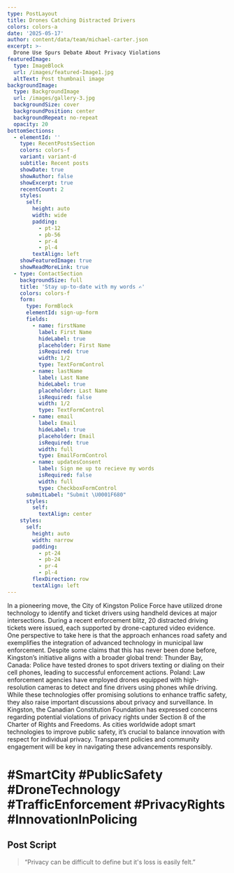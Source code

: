 ```yaml
---
type: PostLayout
title: Drones Catching Distracted Drivers
colors: colors-a
date: '2025-05-17'
author: content/data/team/michael-carter.json
excerpt: >-
  Drone Use Spurs Debate About Privacy Violations
featuredImage:
  type: ImageBlock
  url: /images/featured-Image1.jpg
  altText: Post thumbnail image
backgroundImage:
  type: BackgroundImage
  url: /images/gallery-3.jpg
  backgroundSize: cover
  backgroundPosition: center
  backgroundRepeat: no-repeat
  opacity: 20
bottomSections:
  - elementId: ''
    type: RecentPostsSection
    colors: colors-f
    variant: variant-d
    subtitle: Recent posts
    showDate: true
    showAuthor: false
    showExcerpt: true
    recentCount: 2
    styles:
      self:
        height: auto
        width: wide
        padding:
          - pt-12
          - pb-56
          - pr-4
          - pl-4
        textAlign: left
    showFeaturedImage: true
    showReadMoreLink: true
  - type: ContactSection
    backgroundSize: full
    title: 'Stay up-to-date with my words ✍️'
    colors: colors-f
    form:
      type: FormBlock
      elementId: sign-up-form
      fields:
        - name: firstName
          label: First Name
          hideLabel: true
          placeholder: First Name
          isRequired: true
          width: 1/2
          type: TextFormControl
        - name: lastName
          label: Last Name
          hideLabel: true
          placeholder: Last Name
          isRequired: false
          width: 1/2
          type: TextFormControl
        - name: email
          label: Email
          hideLabel: true
          placeholder: Email
          isRequired: true
          width: full
          type: EmailFormControl
        - name: updatesConsent
          label: Sign me up to recieve my words
          isRequired: false
          width: full
          type: CheckboxFormControl
      submitLabel: "Submit \U0001F680"
      styles:
        self:
          textAlign: center
    styles:
      self:
        height: auto
        width: narrow
        padding:
          - pt-24
          - pb-24
          - pr-4
          - pl-4
        flexDirection: row
        textAlign: left
---
```


In a pioneering move, the City of Kingston Police Force have utilized drone technology to identify and ticket drivers using handheld devices at major intersections. During a recent enforcement blitz, 20 distracted driving tickets were issued, each supported by drone-captured video evidence. One perspective to take here is that the approach enhances road safety and exemplifies the integration of advanced technology in municipal law enforcement. Despite some claims that this has never been done before, Kingston’s initiative aligns with a broader global trend: Thunder Bay, Canada: Police have tested drones to spot drivers texting or dialing on their cell phones, leading to successful enforcement actions. Poland: Law enforcement agencies have employed drones equipped with high-resolution cameras to detect and fine drivers using phones while driving. While these technologies offer promising solutions to enhance traffic safety, they also raise important discussions about privacy and surveillance. In Kingston, the Canadian Constitution Foundation has expressed concerns regarding potential violations of privacy rights under Section 8 of the Charter of Rights and Freedoms. As cities worldwide adopt smart technologies to improve public safety, it’s crucial to balance innovation with respect for individual privacy. Transparent policies and community engagement will be key in navigating these advancements responsibly.

# #SmartCity #PublicSafety #DroneTechnology #TrafficEnforcement #PrivacyRights #InnovationInPolicing

## Post Script

> “Privacy can be difficult to define but it's loss is easily felt.”
